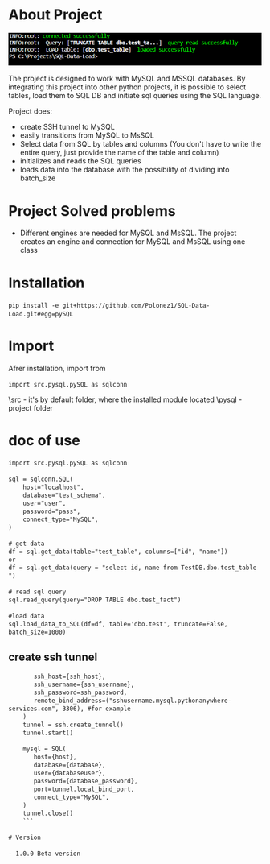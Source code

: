 # About Project

![Alt text](image-1.png)

The project is designed to work with MySQL and MSSQL databases. By integrating this project into other python projects, it is possible to select tables, load them to SQL DB and initiate sql queries using the SQL language.

Project does:
- create SSH tunnel to MySQL
- easily transitions from MySQL to MsSQL 
- Select data from SQL by tables and columns (You don't have to write the entire query, just provide the name of the table and column)
- initializes and reads the SQL queries 
- loads data into the database with the possibility of dividing into batch_size

# Project Solved problems

- Different engines are needed for MySQL and MsSQL. The project creates an engine and connection for MySQL and MsSQL using one class

# Installation

```pip install -e git+https://github.com/Polonez1/SQL-Data-Load.git#egg=pySQL```

# Import

Afrer installation, import from

```import src.pysql.pySQL as sqlconn```

\src - it's by default folder, where the installed module located
\pysql - project folder

# doc of use

```
import src.pysql.pySQL as sqlconn

sql = sqlconn.SQL(
    host="localhost",
    database="test_schema",
    user="user",
    password="pass",
    connect_type="MySQL",
)

# get data
df = sql.get_data(table="test_table", columns=["id", "name"])
or
df = sql.get_data(query = "select id, name from TestDB.dbo.test_table ")

# read sql query
sql.read_query(query="DROP TABLE dbo.test_fact")

#load data
sql.load_data_to_SQL(df=df, table='dbo.test', truncate=False, batch_size=1000)

```

## create ssh tunnel

```ssh = SSHtunnel(
       ssh_host={ssh_host},
       ssh_username={ssh_username},
       ssh_password=ssh_password,
       remote_bind_address=("sshusername.mysql.pythonanywhere-services.com", 3306), #for example
    )
    tunnel = ssh.create_tunnel()
    tunnel.start()
    
    mysql = SQL(
       host={host},
       database={database},
       user={databaseuser},
       password={database_password},
       port=tunnel.local_bind_port,
       connect_type="MySQL",
    )
    tunnel.close()
    ```

# Version

- 1.0.0 Beta version